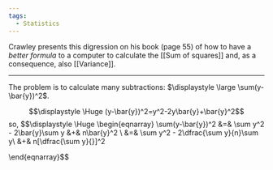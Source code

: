 ```yaml
---
tags:
  - Statistics
---
```

Crawley presents this digression on his book (page 55) of how to have a *better formula* to a computer to calculate the [[Sum of squares]] and, as a consequence, also [[Variance]].

---

The problem is to calculate many subtractions: $\displaystyle \large \sum(y-\bar{y})^2$.

$$\displaystyle \Huge (y-\bar{y})^2=y^2-2y\bar{y}+\bar{y}^2$$
so,
$$\displaystyle \Huge \begin{eqnarray} 
\sum(y-\bar{y})^2 &=& \sum y^2 - 2\bar{y}\sum y &+& n\bar{y}^2 \\
&=& \sum y^2 - 2\dfrac{\sum y}{n}\sum y\ &+& n[\dfrac{\sum y}{}]^2

\end{eqnarray}$$
